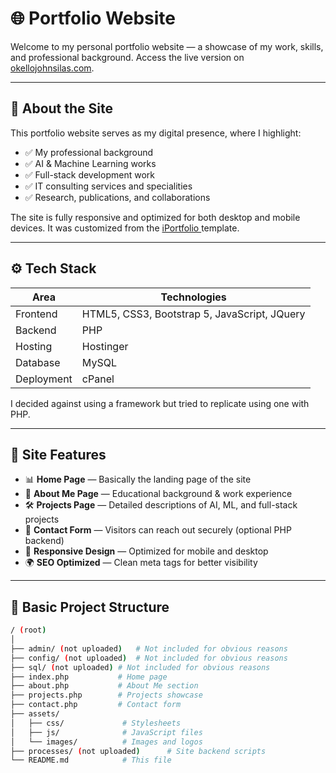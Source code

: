 # 🌐 Portfolio Website

Welcome to my personal portfolio website — a showcase of my work, skills, and professional background. Access the live version on [okellojohnsilas.com](https://okellojohnsilas.com). 

---

## 🔎 About the Site

This portfolio website serves as my digital presence, where I highlight:

- ✅ My professional background
- ✅ AI & Machine Learning works
- ✅ Full-stack development work
- ✅ IT consulting services and specialities
- ✅ Research, publications, and collaborations

The site is fully responsive and optimized for both desktop and mobile devices. It was customized from the [iPortfolio ](https://bootstrapmade.com/iportfolio-bootstrap-portfolio-websites-template/) template. 

---

## ⚙️ Tech Stack

| Area | Technologies |
| ---- | ------------- |
| Frontend | HTML5, CSS3, Bootstrap 5, JavaScript, JQuery |
| Backend | PHP |
| Hosting | Hostinger |
| Database | MySQL |
| Deployment | cPanel |

I decided against using a framework but tried to replicate using one with PHP.

---

## 🚀 Site Features

- 📊 **Home Page** — Basically the landing page of the site
- 📄 **About Me Page** — Educational background & work experience
- 🛠 **Projects Page** — Detailed descriptions of AI, ML, and full-stack projects
- 📝 **Contact Form** — Visitors can reach out securely (optional PHP backend)
- 📱 **Responsive Design** — Optimized for mobile and desktop
- 🌍 **SEO Optimized** — Clean meta tags for better visibility

---

## 📂 Basic Project Structure

```bash
/ (root)
│
├── admin/ (not uploaded)   # Not included for obvious reasons
├── config/ (not uploaded)  # Not included for obvious reasons
├── sql/ (not uploaded) # Not included for obvious reasons
├── index.php           # Home page
├── about.php           # About Me section
├── projects.php        # Projects showcase
├── contact.php         # Contact form
├── assets/
│   ├── css/             # Stylesheets
│   ├── js/              # JavaScript files
│   └── images/          # Images and logos
├── processes/ (not uploaded)      # Site backend scripts
└── README.md            # This file
